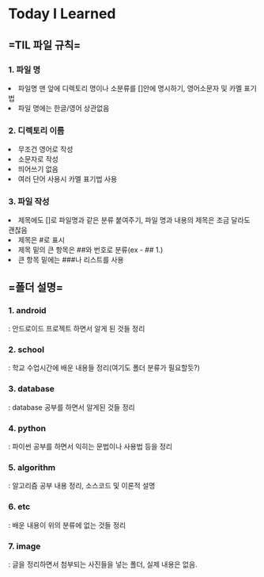 # Today I Learned

## =TIL 파일 규칙=
### 1. 파일 명
<li> 파일명 맨 앞에 디렉토리 명이나 소분류를 []안에 명시하기, 영어소문자 및 카멜 표기법
<li> 파일 명에는 한글/영어 상관없음

### 2. 디렉토리 이름
<li> 무조건 영어로 작성
<li> 소문자로 작성
<li> 띄어쓰기 없음
<li> 여러 단어 사용시 카멜 표기법 사용

### 3. 파일 작성
<li> 제목에도 []로 파일명과 같은 분류 붙여주기, 파일 명과 내용의 제목은 조금 달라도 괜찮음
<li> 제목은 #로 표시
<li> 제목 밑의 큰 항목은 ##와 번호로 분류(ex - ## 1.)
<li> 큰 항목 밑에는 ###나 리스트를 사용

## =폴더 설명=
### 1. android
  : 안드로이드 프로젝트 하면서 알게 된 것들 정리
### 2. school
  : 학교 수업시간에 배운 내용들 정리(여기도 폴더 분류가 필요할듯?)
### 3. database
  : database 공부를 하면서 알게된 것들 정리
### 4. python
  : 파이썬 공부를 하면서 익히는 문법이나 사용법 등을 정리
### 5. algorithm
  : 알고리즘 공부 내용 정리, 소스코드 및 이론적 설명
### 6. etc
  : 배운 내용이 위의 분류에 없는 것들 정리
### 7. image
  : 글을 정리하면서 첨부되는 사진들을 넣는 폴더, 실제 내용은 없음.
